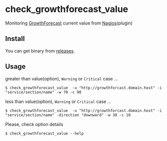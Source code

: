 # check_growthforecast_value

Monitoring [GrowthForecast](http://kazeburo.github.io/GrowthForecast/) current value from [Nagios](http://www.nagios.org/)(plugin)

## Install

You can get binary from [releases](https://github.com/hirocaster/check_growthforecast_value/releases).

## Usage

greater than value(option), `Warning` or `Critical` case ...

```
$ check_growthforecast_value  -u "http://growthforcast.domain.host" -i "service/section/name" -w 70 -c 90
```

less than value(option),  `Warning` or `Critical` case ...

```
$ check_growthforecast_value  -u "http://growthforcast.domain.host" -i "service/section/name" -direction "downward" -w 30 -c 10
```

Please, check option details

```
$ check_growthforecast_value --help
```
